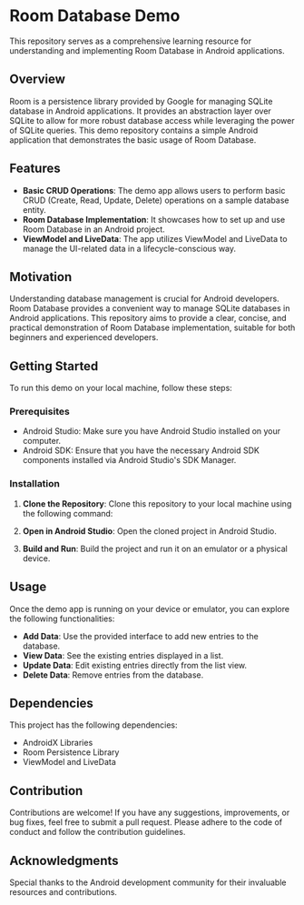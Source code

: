 
# Room Database Demo

This repository serves as a comprehensive learning resource for understanding and implementing Room Database in Android applications.

## Overview

Room is a persistence library provided by Google for managing SQLite database in Android applications. It provides an abstraction layer over SQLite to allow for more robust database access while leveraging the power of SQLite queries. This demo repository contains a simple Android application that demonstrates the basic usage of Room Database.

## Features

- **Basic CRUD Operations**: The demo app allows users to perform basic CRUD (Create, Read, Update, Delete) operations on a sample database entity.
- **Room Database Implementation**: It showcases how to set up and use Room Database in an Android project.
- **ViewModel and LiveData**: The app utilizes ViewModel and LiveData to manage the UI-related data in a lifecycle-conscious way.

## Motivation

Understanding database management is crucial for Android developers. Room Database provides a convenient way to manage SQLite databases in Android applications. This repository aims to provide a clear, concise, and practical demonstration of Room Database implementation, suitable for both beginners and experienced developers.

## Getting Started

To run this demo on your local machine, follow these steps:

### Prerequisites

- Android Studio: Make sure you have Android Studio installed on your computer.
- Android SDK: Ensure that you have the necessary Android SDK components installed via Android Studio's SDK Manager.

### Installation

1. **Clone the Repository**: Clone this repository to your local machine using the following command:

2. **Open in Android Studio**: Open the cloned project in Android Studio.

3. **Build and Run**: Build the project and run it on an emulator or a physical device.

## Usage

Once the demo app is running on your device or emulator, you can explore the following functionalities:

- **Add Data**: Use the provided interface to add new entries to the database.
- **View Data**: See the existing entries displayed in a list.
- **Update Data**: Edit existing entries directly from the list view.
- **Delete Data**: Remove entries from the database.

## Dependencies

This project has the following dependencies:

- AndroidX Libraries
- Room Persistence Library
- ViewModel and LiveData

## Contribution

Contributions are welcome! If you have any suggestions, improvements, or bug fixes, feel free to submit a pull request. Please adhere to the code of conduct and follow the contribution guidelines.


## Acknowledgments

Special thanks to the Android development community for their invaluable resources and contributions.

